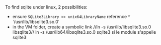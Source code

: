 To find sqlite under linux, 2 possibilities:
- ensure `SQLite3Library >> unix64LibraryName` reference ^ '/usr/lib/libsqlite3.so.0'
- in the VM folder, create a symbolic link
	//ln -s /usr/lib/libsqlite3.so.0 libsqlite3//
	ln -s /usr/lib64/libsqlite3.so.0 sqlite3 si le module s'appelle sqlite3
